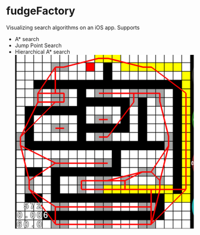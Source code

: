 fudgeFactory
============

Visualizing search algorithms on an iOS app. Supports

* A* search
* Jump Point Search
* Hierarchical A* search
![Hierarchical A*](https://github.com/mohitsharma0690/fudgeFactory/blob/master/fudgeFactory/Screenshots/HPA_Screenshot.png)
